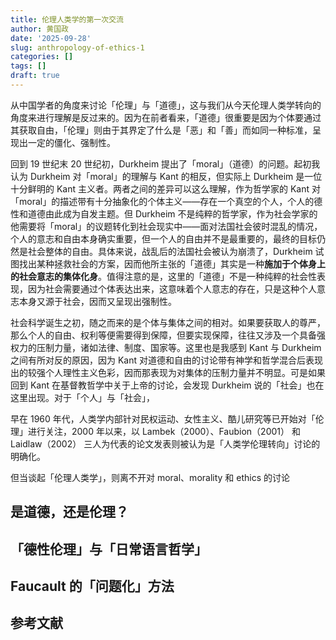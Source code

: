 ```yaml
---
title: 伦理人类学的第一次交流
author: 黄国政
date: '2025-09-28'
slug: anthropology-of-ethics-1
categories: []
tags: []
draft: true
---
```


<!--more-->

从中国学者的角度来讨论「伦理」与「道德」，这与我们从今天伦理人类学转向的角度来进行理解是反过来的。因为在前者看来，「道德」很重要是因为个体要通过其获取自由，「伦理」则由于其界定了什么是「恶」和「善」而如同一种标准，呈现出一定的僵化、强制性。

回到 19 世纪末 20 世纪初，Durkheim 提出了「moral」（道德）的问题。起初我认为 Durkheim 对「moral」的理解与 Kant 的相反，但实际上 Durkheim 是一位十分鲜明的 Kant 主义者。两者之间的差异可以这么理解，作为哲学家的 Kant 对「moral」的描述带有十分抽象化的个体主义——存在一个真空的个人，个人的德性和道德由此成为自发主题。但 Durkheim 不是纯粹的哲学家，作为社会学家的他需要将「moral」的议题转化到社会现实中——面对法国社会彼时混乱的情况，个人的意志和自由本身确实重要，但一个人的自由并不是最重要的，最终的目标仍然是社会整体的自由。具体来说，战乱后的法国社会被认为崩溃了，Durkheim 试图找出某种拯救社会的方案，因而他所主张的「道德」其实是一种**施加于个体身上的社会意志的集体化身**。值得注意的是，这里的「道德」不是一种纯粹的社会性表现，因为社会需要通过个体表达出来，这意味着个人意志的存在，只是这种个人意志本身又源于社会，因而又呈现出强制性。

社会科学诞生之初，随之而来的是个体与集体之间的相对。如果要获取人的尊严，那么个人的自由、权利等便需要得到保障，但要实现保障，往往又涉及一个具备强权力的压制力量，诸如法律、制度、国家等。这里也是我感到 Kant 与 Durkheim 之间有所对反的原因，因为 Kant 对道德和自由的讨论带有神学和哲学混合后表现出的较强个人理性主义色彩，因而那表现为对集体的压制力量并不明显。可是如果回到 Kant 在基督教哲学中关于上帝的讨论，会发现 Durkheim 说的「社会」也在这里出现。对于「个人」与「社会」，


















早在 1960 年代，人类学内部针对民权运动、女性主义、酷儿研究等已开始对「伦理」进行关注，2000 年以来，以 Lambek（2000）、Faubion（2001） 和 Laidlaw（2002） 三人为代表的论文发表则被认为是「人类学伦理转向」讨论的明确化。

但当谈起「伦理人类学」，则离不开对 moral、morality 和 ethics 的讨论

## 是道德，还是伦理？

## 「德性伦理」与「日常语言哲学」

## Faucault 的「问题化」方法

## 参考文献

